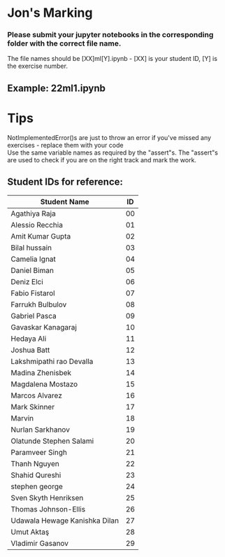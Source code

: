 #  Jon's Marking

### Please submit your jupyter notebooks in the corresponding folder with the correct file name.<br>
The file names should be [XX]ml[Y].ipynb  - [XX] is your student ID, [Y] is the exercise number.<br>
## Example: 22ml1.ipynb

# Tips
NotImplementedError()s are just to throw an error if you've missed any exercises - replace them with your code<br>
Use the same variable names as required by the "assert"s.
The "assert"s are used to check if you are on the right track and mark the work.

## Student IDs for reference:

| Student Name | ID |
--- | --- |
Agathiya Raja|00
Alessio Recchia|01
Amit Kumar Gupta|02
Bilal hussain|03
Camelia Ignat|04
Daniel Biman|05
Deniz Elci|06
Fabio Fistarol|07
Farrukh Bulbulov|08
Gabriel Pasca|09
Gavaskar Kanagaraj|10
Hedaya Ali|11
Joshua Batt|12
Lakshmipathi rao Devalla|13
Madina Zhenisbek|14
Magdalena Mostazo|15
Marcos Alvarez|16
Mark Skinner|17
Marvin|18
Nurlan Sarkhanov|19
Olatunde Stephen Salami|20
Paramveer Singh|21
Thanh Nguyen|22
Shahid Qureshi|23
stephen george|24
Sven Skyth Henriksen|25
Thomas Johnson-Ellis|26
Udawala Hewage Kanishka Dilan|27
Umut Aktaş|28
Vladimir Gasanov|29
